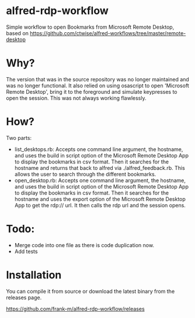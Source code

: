 # alfred-rdp-workflow
Simple workflow to open Bookmarks from Microsoft Remote Desktop, based on https://github.com/ctwise/alfred-workflows/tree/master/remote-desktop

# Why?
The version that was in the source repository was no longer maintained and was no longer functional. It also relied on using osascript to open 'Microsoft Remote Desktop', bring it to the foreground and simulate keypresses to open the session. This was not always working flawlessly.

# How?
Two parts:
- list_desktops.rb: Accepts one command line argument, the hostname, and uses the build in script option of the Microsoft Remote Desktop App to display the bookmarks in csv format. Then it searches for the hostname and returns that back to alfred via ./alfred_feedback.rb. This allows the user to search through the different bookmarks.
- open_desktop.rb: Accepts one command line argument, the hostname, and uses the build in script option of the Microsoft Remote Desktop App to display the bookmarks in csv format. Then it searches for the hostname and uses the export option of the Microsoft Remote Desktop App to get the rdp:// url. It then calls the rdp url and the session opens.

# Todo:

- Merge code into one file as there is code duplication now.
- Add tests

# Installation
You can compile it from source or download the latest binary from the releases page.

https://github.com/frank-m/alfred-rdp-workflow/releases
